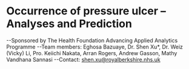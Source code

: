 # Occurrence of pressure ulcer – Analyses and Prediction
--Sponsored by The Health Foundation Advancing Applied Analytics Programme
--Team members: Eghosa Bazuaye, Dr. Shen Xu*, Dr. Weiz (Vicky) Li, Pro. Keiichi Nakata, Arran Rogers, Andrew Gasson, Mathy Vandhana Sannasi
--Contact: shen.xu@royalberkshire.nhs.uk
